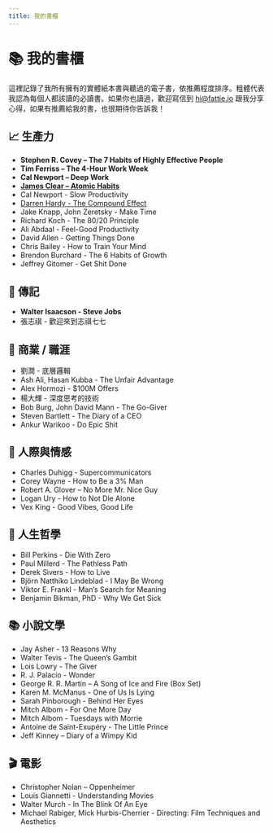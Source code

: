 ```yaml
---
title: 我的書櫃
---
```


# 📚 我的書櫃

這裡記錄了我所有擁有的實體紙本書與聽過的電子書，依推薦程度排序。粗體代表我認為每個人都該讀的必讀書。如果你也讀過，歡迎寫信到 hi@fattie.io 跟我分享心得，如果有推薦給我的書，也很期待你告訴我！

## 📈 生產力

- **Stephen R. Covey – The 7 Habits of Highly Effective People**
- **Tim Ferriss – The 4-Hour Work Week**
- **Cal Newport – Deep Work**
- [**James Clear – Atomic Habits**](/blog/atomic-habits/)
- Cal Newport - Slow Productivity
- [Darren Hardy - The Compound Effect](/blog/the-compound-effect/)
- Jake Knapp, John Zeretsky - Make Time
- Richard Koch - The 80/20 Principle
- Ali Abdaal - Feel-Good Productivity
- David Allen - Getting Things Done
- Chris Bailey - How to Train Your Mind
- Brendon Burchard - The 6 Habits of Growth
- Jeffrey Gitomer - Get Shit Done

## 👤 傳記

- **Walter Isaacson - Steve Jobs**
- 張志祺 - 歡迎來到志祺七七

## 💼 商業 / 職涯

- 劉潤 - 底層邏輯
- Ash Ali, Hasan Kubba - The Unfair Advantage
- Alex Hormozi - $100M Offers
- 楊大輝 - 深度思考的技術
- Bob Burg, John David Mann - The Go-Giver
- Steven Bartlett - The Diary of a CEO
- Ankur Warikoo - Do Epic Shit

## 💬 人際與情感

- Charles Duhigg - Supercommunicators
- Corey Wayne - How to Be a 3% Man
- Robert A. Glover – No More Mr. Nice Guy
- Logan Ury - How to Not Die Alone
- Vex King - Good Vibes, Good Life

## 🧘 人生哲學

- Bill Perkins - Die With Zero
- Paul Millerd -  The Pathless Path
- Derek Sivers - How to Live
- Björn Natthiko Lindeblad - I May Be Wrong
- Viktor E. Frankl - Man’s Search for Meaning
- Benjamin Bikman, PhD - Why We Get Sick

## 📚 小說文學

- Jay Asher - 13 Reasons Why
- Walter Tevis - The Queen’s Gambit
- Lois Lowry - The Giver
- R. J. Palacio - Wonder
- George R. R. Martin – A Song of Ice and Fire (Box Set)
- Karen M. McManus - One of Us Is Lying
- Sarah Pinborough - Behind Her Eyes
- Mitch Albom - For One More Day
- Mitch Albom - Tuesdays with Morrie
- Antoine de Saint-Exupéry - The Little Prince
- Jeff Kinney – Diary of a Wimpy Kid

## 🎬 電影

- Christopher Nolan – Oppenheimer
- Louis Giannetti - Understanding Movies
- Walter Murch - In The Blink Of An Eye
- Michael Rabiger, Mick Hurbis-Cherrier - Directing: Film Techniques and Aesthetics